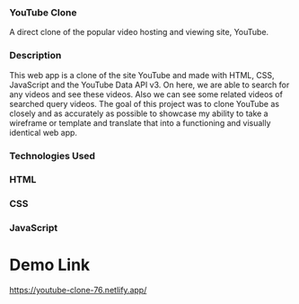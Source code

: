 ### YouTube Clone

  A direct clone of the popular video hosting and viewing site, YouTube.

### Description

  This web app is a clone of the site YouTube and made with HTML, CSS, JavaScript and the YouTube Data API v3. On here, we are able to search for 
  any videos and see these videos. Also we can see some related videos of searched query videos. The goal of this project was to clone YouTube as closely and as         accurately as possible to showcase my ability to take a wireframe or template and translate that into a functioning and visually identical web app.

### Technologies Used
   ### HTML
   ### CSS
   ### JavaScript


# Demo Link
  
  https://youtube-clone-76.netlify.app/
    
